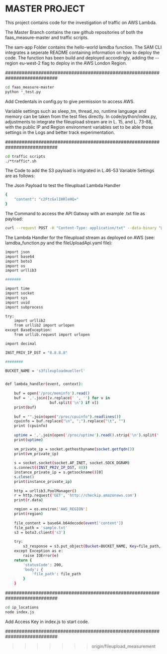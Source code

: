 # MASTER PROJECT

This project contains code for the investigation of traffic on AWS Lambda.

The Master Branch contains the raw github repositories of both the faas_measure-master and traffic scripts.

The sam-app Folder contains the hello-world lamdba function. The SAM CLI integrates a seperate README containing information on how to deploy the code. The function has been build and deployed accordingly, adding the --region eu-west-2 flag to deploy in the AWS London Region. 

###########################################################################

```bash
cd faas_measure-master
python *_test.py
```

Add Credentals in config.py to give permission to access AWS. 

Variable settings such as sleep_tm, thread_no, runtime language and memory can be taken from the test files directly. 
In code/python/index.py, adjustments to integrate the fileupload stream are in L. 15, and L. 73-88, with the public IP and Region environment variables set to be able those settings in the Logs and better track experimentation. 

###########################################################################

```bash
cd traffic scripts
./*traffic*.sh
```
The Code to add the S3 payload is intgrated in L.46-53
Variable Settings are as follows:

The Json Payload to test the fileupload Lambda Handler 

```bash
{
    "content": "c2FtcGxlIHRleHQ="
}
```

The Command to access the API Gatway with an example .txt file as payload:  

```bash
curl --request POST -H "Content-Type: application/txt" --data-binary "@/Users/lisamuller/Desktop/analysis_R/tmp_1.txt" https://d8uc7y7gc4.execute-api.us-east-1.amazonaws.com/v1/upload
```


The Lambda Handler for the fileupload stream as deployed on AWS (see: lamdba_function.py and the fileUploadApi.yaml file): 

```bash
import json
import base64
import boto3
import os
import urllib3

#######

import time
import socket
import sys
import uuid
import subprocess

try:
    import urllib2
    from urllib2 import urlopen
except BaseException:
    from urllib.request import urlopen

import decimal

INST_PRIV_IP_DST = "8.8.8.8"

########

BUCKET_NAME = 's3fileuploadmuellerl'


def lambda_handler(event, context):
    
    buf = open('/proc/meminfo').read()
    buf = ','.join([v.replace(' ', '') for v in
                    buf.split('\n') if v])
    print(buf)
    
    buf = "".join(open("/proc/cpuinfo").readlines())
    cpuinfo = buf.replace("\n", ";").replace("\t", "")
    print (cpuinfo)
    
    uptime = ','.join(open('/proc/uptime').read().strip('\n').split(' '))
    print(uptime)
    
    vm_private_ip = socket.gethostbyname(socket.getfqdn())
    print(vm_private_ip)
    
    s = socket.socket(socket.AF_INET, socket.SOCK_DGRAM)
    s.connect((INST_PRIV_IP_DST, 80))
    instance_private_ip = s.getsockname()[0]
    s.close()
    print(instance_private_ip)
    
    http = urllib3.PoolManager()
    r = http.request('GET', 'http://checkip.amazonaws.com')
    print(r.data) 

    region = os.environ['AWS_REGION']
    print(region)  
    
    file_content = base64.b64decode(event['content'])
    file_path = 'sample.txt'
    s3 = boto3.client('s3')
    
    try:
        s3_response = s3.put_object(Bucket=BUCKET_NAME, Key=file_path, Body=file_content)
    except Exception as e:
        raise IOError(e)
    return {
        'statusCode': 200,
        'body': {
            'file_path': file_path
        }
    }
```

###########################################################################

```bash
cd ip_locations
node index.js
```

Add Access Key in index.js to start code. 

###########################################################################
>>>>>>> origin/fileupload_measurement
